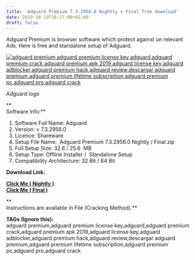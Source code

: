 ```yaml
---
title: 'Adguard Premium 7.3.2956.0 Nightly + Final free download'
date: 2019-10-19T16:27:00+01:00
draft: false
---
```


Adguard Premium is browser software which protect against un relevant Ads. Here is free and standalone setup of Adguard.  
  

  

  

[![adguard premium,adguard premium license key,adguard,adguard premium crack,adguard premium apk 2019,adguard license key,adguard adblocker,adguard premium hack,adguard review,descargar adguard premium,adguard premium lifetime subscription,adguard premium pc,adguard pro,adguard crack](https://1.bp.blogspot.com/-fJjZ6Ekftu8/XaspJhqFRjI/AAAAAAAAAik/j6iDTYdeZ4wHLNVy1XadQkjzCiM5JJxegCLcBGAsYHQ/s320/logo%2Bframe1.jpg "adguard premium,adguard premium license key,adguard,adguard premium crack,adguard premium apk 2019,adguard license key,adguard adblocker,adguard premium hack,adguard review,descargar adguard premium,adguard premium lifetime subscription,adguard premium pc,adguard pro,adguard crack")](https://1.bp.blogspot.com/-fJjZ6Ekftu8/XaspJhqFRjI/AAAAAAAAAik/j6iDTYdeZ4wHLNVy1XadQkjzCiM5JJxegCLcBGAsYHQ/s1600/logo%2Bframe1.jpg)

Adguard logo

**  
Software Info:**

1.  Software Full Name: Adguard
2.  Version: v 7.3.2956.0
3.  Licence: Shareware
4.  Setup File Name:  Adguard Premium 7.3.2956.0 Nightly / Final.zip
5.  Full Setup Size: 32.6 / 25.6  MB
6.  Setup Type: Offline Installer /  Standalone Setup
7.  Compatibility Architecture: 32 Bit / 64 Bit 

**Download Link:**

**[Click Me ( Nightly )](https://mega.nz/#!JckyBahA!3KoeEY3f9mxDfO-4uNGMRV7OpRu3VKNXZzksbMQ9xgk)**  
**[Click Me ( Final )](https://mega.nz/#!tRkSgIjb!V1WTgWKGH7eLPhBmlugCzyUMntVQhy9o2MXGOPayAMU)**  
  
**  
Instructions are available in File (Cracking Method).**  
  
  
  
  
  

  

**TAGs (Ignore this):**  
adguard premium,adguard premium license key,adguard,adguard premium crack,adguard premium apk 2019,adguard license key,adguard adblocker,adguard premium hack,adguard review,descargar adguard premium,adguard premium lifetime subscription,adguard premium pc,adguard pro,adguard crack
